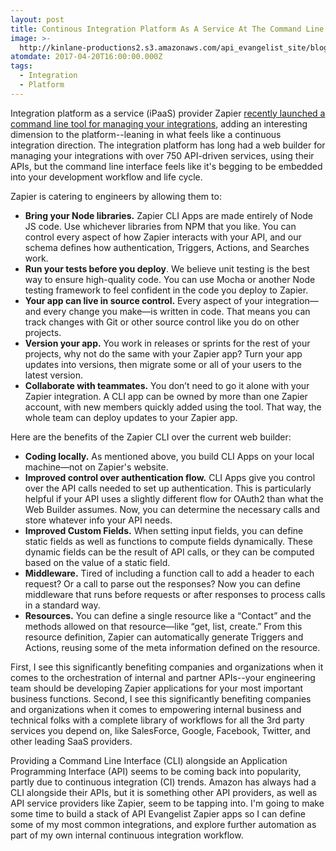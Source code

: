 ```yaml
---
layout: post
title: Continous Integration Platform As A Service At The Command Line
image: >-
  http://kinlane-productions2.s3.amazonaws.com/api_evangelist_site/blog/screen_shot_2017_04_17_at_12.55.54_pm.png
atomdate: 2017-04-20T16:00:00.000Z
tags:
  - Integration
  - Platform
---
```

Integration platform as a service (iPaaS) provider Zapier [recently launched a command line tool for managing your integrations](https://zapier.com/engineering/zapier-command-line-interface/), adding an interesting dimension to the platform--leaning in what feels like a continuous integration direction. The integration platform has long had a web builder for managing your integrations with over 750 API-driven services, using their APIs, but the command line interface feels like it's begging to be embedded into your development workflow and life cycle. 

Zapier is catering to engineers by allowing them to:

*   **Bring your Node libraries.** Zapier CLI Apps are made entirely of Node JS code. Use whichever libraries from NPM that you like. You can control every aspect of how Zapier interacts with your API, and our schema defines how authentication, Triggers, Actions, and Searches work.
*   **Run your tests before you deploy**. We believe unit testing is the best way to ensure high-quality code. You can use Mocha or another Node testing framework to feel confident in the code you deploy to Zapier.
*   **Your app can live in source control.** Every aspect of your integration—and every change you make—is written in code. That means you can track changes with Git or other source control like you do on other projects.
*   **Version your app.** You work in releases or sprints for the rest of your projects, why not do the same with your Zapier app? Turn your app updates into versions, then migrate some or all of your users to the latest version.
*   **Collaborate with teammates.** You don’t need to go it alone with your Zapier integration. A CLI app can be owned by more than one Zapier account, with new members quickly added using the tool. That way, the whole team can deploy updates to your Zapier app.

Here are the benefits of the Zapier CLI over the current web builder:

*   **Coding locally.** As mentioned above, you build CLI Apps on your local machine—not on Zapier's website.
*   **Improved control over authentication flow.** CLI Apps give you control over the API calls needed to set up authentication. This is particularly helpful if your API uses a slightly different flow for OAuth2 than what the Web Builder assumes. Now, you can determine the necessary calls and store whatever info your API needs.
*   **Improved Custom Fields.** When setting input fields, you can define static fields as well as functions to compute fields dynamically. These dynamic fields can be the result of API calls, or they can be computed based on the value of a static field.
*   **Middleware.** Tired of including a function call to add a header to each request? Or a call to parse out the responses? Now you can define middleware that runs before requests or after responses to process calls in a standard way.
*   **Resources.** You can define a single resource like a “Contact” and the methods allowed on that resource—like “get, list, create.” From this resource definition, Zapier can automatically generate Triggers and Actions, reusing some of the meta information defined on the resource.

First, I see this significantly benefiting companies and organizations when it comes to the orchestration of internal and partner APIs--your engineering team should be developing Zapier applications for your most important business functions. Second, I see this significantly benefiting companies and organizations when it comes to empowering internal business and technical folks with a complete library of workflows for all the 3rd party services you depend on, like SalesForce, Google, Facebook, Twitter, and other leading SaaS providers.

Providing a Command Line Interface (CLI) alongside an Application Programming Interface (API) seems to be coming back into popularity, partly due to continuous integration (CI) trends. Amazon has always had a CLI alongside their APIs, but it is something other API providers, as well as API service providers like Zapier, seem to be tapping into. I'm going to make some time to build a stack of API Evangelist Zapier apps so I can define some of my most common integrations, and explore further automation as part of my own internal continuous integration workflow.